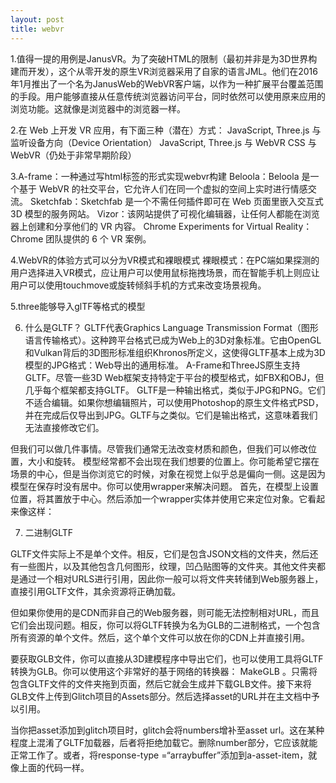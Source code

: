 ```yaml
---
layout: post
title: webvr
---
```


1.值得一提的用例是JanusVR。为了突破HTML的限制（最初并非是为3D世界构建而开发），这个从零开发的原生VR浏览器采用了自家的语言JML。他们在2016年1月推出了一个名为JanusWeb的WebVR客户端，以作为一种扩展平台覆盖范围的手段。用户能够直接从任意传统浏览器访问平台，同时依然可以使用原来应用的浏览功能。这就像是浏览器中的浏览器一样。

2.在 Web 上开发 VR 应用，有下面三种（潜在）方式：
JavaScript, Three.js 与 监听设备方向（Device Orientation）
JavaScript, Three.js 与 WebVR
CSS 与 WebVR（仍处于非常早期阶段）

3.A-frame：一种通过写html标签的形式实现webvr构建
Beloola：Beloola 是一个基于 WebVR 的社交平台，它允许人们在同一个虚拟的空间上实时进行情感交流。
Sketchfab：Sketchfab 是一个不需任何插件即可在 Web 页面里嵌入交互式 3D 模型的服务网站。
Vizor：该网站提供了可视化编辑器，让任何人都能在浏览器上创建和分享他们的 VR 内容。
Chrome Experiments for Virtual Reality：Chrome 团队提供的 6 个 VR 案例。

4.WebVR的体验方式可以分为VR模式和裸眼模式
裸眼模式：在PC端如果探测的用户选择进入VR模式，应让用户可以使用鼠标拖拽场景，而在智能手机上则应让用户可以使用touchmove或旋转倾斜手机的方式来改变场景视角。

5.three能够导入glTF等格式的模型

6. 什么是GLTF？
GLTF代表Graphics Language Transmission Format（图形语言传输格式）。这种跨平台格式已成为Web上的3D对象标准。它由OpenGL和Vulkan背后的3D图形标准组织Khronos所定义，这使得GLTF基本上成为3D模型的JPG格式：Web导出的通用标准。
A-Frame和ThreeJS原生支持GLTF。尽管一些3D Web框架支持特定于平台的模型格式，如FBX和OBJ，但几乎每个框架都支持GLTF。
GLTF是一种输出格式，类似于JPG和PNG。它们不适合编辑。如果你想编辑照片，可以使用Photoshop的原生文件格式PSD，并在完成后仅导出到JPG。GLTF与之类似。它们是输出格式，这意味着我们无法直接修改它们。

但我们可以做几件事情。尽管我们通常无法改变材质和颜色，但我们可以修改位置，大小和旋转。
模型经常都不会出现在我们想要的位置上。你可能希望它摆在场景的中心，但是当你浏览它的时候，对象在视觉上似乎总是偏向一侧。这是因为模型在保存时没有居中。你可以使用wrapper来解决问题。
首先，在模型上设置位置，将其置放于中心。然后添加一个wrapper实体并使用它来定位对象。它看起来像这样：

7. 二进制GLTF

GLTF文件实际上不是单个文件。相反，它们是包含JSON文档的文件夹，然后还有一些图片，以及其他包含几何图形，纹理，凹凸贴图等的文件夹。其他文件夹都是通过一个相对URLS进行引用，因此你一般可以将文件夹转储到Web服务器上，直接引用GLTF文件，其余资源将正确加载。

但如果你使用的是CDN而非自己的Web服务器，则可能无法控制相对URL，而且它们会出现问题。相反，你可以将GLTF转换为名为GLB的二进制格式，一个包含所有资源的单个文件。然后，这个单个文件可以放在你的CDN上并直接引用。

要获取GLB文件，你可以直接从3D建模程序中导出它们，也可以使用工具将GLTF转换为GLB。你可以使用这个非常好的基于网络的转换器： MakeGLB 。只需将包含GLTF文件的文件夹拖到页面，然后它就会生成并下载GLB文件。接下来将GLB文件上传到Glitch项目的Assets部分。然后选择asset的URL并在主文档中予以引用。

当你把asset添加到glitch项目时，glitch会将­numbers增补至asset url。这在某种程度上混淆了GLTF加载器，后者将拒绝加载它。删除­number部分，它应该就能正常工作了。或者，将response-type =“arraybuffer”添加到a-asset-item，就像上面的代码一样。
